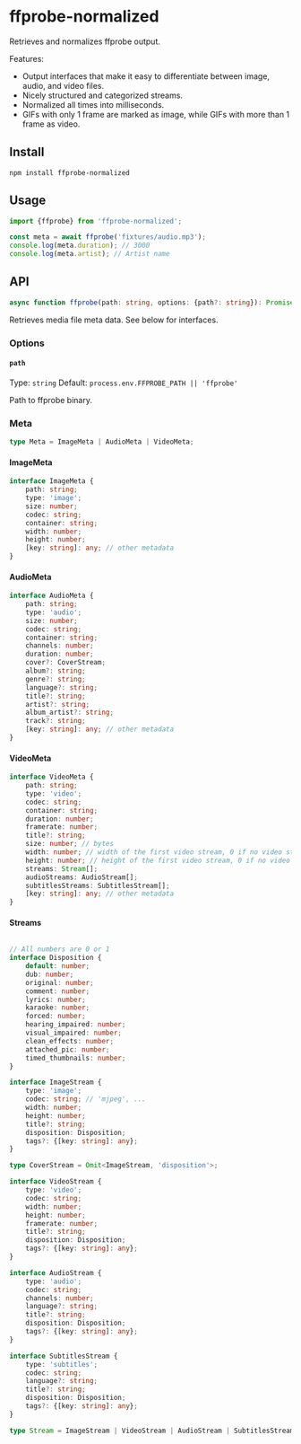 # ffprobe-normalized

Retrieves and normalizes ffprobe output.

Features:

- Output interfaces that make it easy to differentiate between image, audio, and video files.
- Nicely structured and categorized streams.
- Normalized all times into milliseconds.
- GIFs with only 1 frame are marked as image, while GIFs with more than 1 frame as video.

## Install

```
npm install ffprobe-normalized
```

## Usage

```ts
import {ffprobe} from 'ffprobe-normalized';

const meta = await ffprobe('fixtures/audio.mp3');
console.log(meta.duration); // 3000
console.log(meta.artist); // Artist name
```

## API

```ts
async function ffprobe(path: string, options: {path?: string}): Promise<Meta>;
```

Retrieves media file meta data. See below for interfaces.

### Options

#### `path`

Type: `string`
Default: `process.env.FFPROBE_PATH || 'ffprobe'`

Path to ffprobe binary.

### Meta

```ts
type Meta = ImageMeta | AudioMeta | VideoMeta;
```

#### ImageMeta

```ts
interface ImageMeta {
	path: string;
	type: 'image';
	size: number;
	codec: string;
	container: string;
	width: number;
	height: number;
	[key: string]: any; // other metadata
}
```

#### AudioMeta

```ts
interface AudioMeta {
	path: string;
	type: 'audio';
	size: number;
	codec: string;
	container: string;
	channels: number;
	duration: number;
	cover?: CoverStream;
	album?: string;
	genre?: string;
	language?: string;
	title?: string;
	artist?: string;
	album_artist?: string;
	track?: string;
	[key: string]: any; // other metadata
}
```

#### VideoMeta

```ts
interface VideoMeta {
	path: string;
	type: 'video';
	codec: string;
	container: string;
	duration: number;
	framerate: number;
	title?: string;
	size: number; // bytes
	width: number; // width of the first video stream, 0 if no video streams
	height: number; // height of the first video stream, 0 if no video streams
	streams: Stream[];
	audioStreams: AudioStream[];
	subtitlesStreams: SubtitlesStream[];
	[key: string]: any; // other metadata
}
```

#### Streams

```ts

// All numbers are 0 or 1
interface Disposition {
	default: number;
	dub: number;
	original: number;
	comment: number;
	lyrics: number;
	karaoke: number;
	forced: number;
	hearing_impaired: number;
	visual_impaired: number;
	clean_effects: number;
	attached_pic: number;
	timed_thumbnails: number;
}

interface ImageStream {
	type: 'image';
	codec: string; // 'mjpeg', ...
	width: number;
	height: number;
	title?: string;
	disposition: Disposition;
	tags?: {[key: string]: any};
}

type CoverStream = Omit<ImageStream, 'disposition'>;

interface VideoStream {
	type: 'video';
	codec: string;
	width: number;
	height: number;
	framerate: number;
	title?: string;
	disposition: Disposition;
	tags?: {[key: string]: any};
}

interface AudioStream {
	type: 'audio';
	codec: string;
	channels: number;
	language?: string;
	title?: string;
	disposition: Disposition;
	tags?: {[key: string]: any};
}

interface SubtitlesStream {
	type: 'subtitles';
	codec: string;
	language?: string;
	title?: string;
	disposition: Disposition;
	tags?: {[key: string]: any};
}

type Stream = ImageStream | VideoStream | AudioStream | SubtitlesStream;
```
